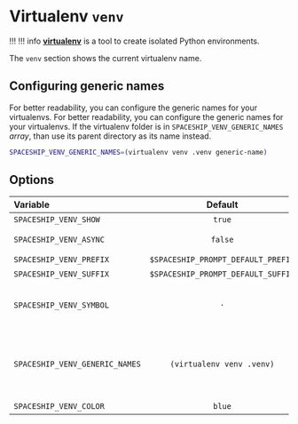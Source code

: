 # Virtualenv `venv`

!!! !!! info
    [**virtualenv**](https://virtualenv.pypa.io) is a tool to create isolated Python environments.

The `venv` section shows the current virtualenv name.

## Configuring generic names

For better readability, you can configure the generic names for your virtualenvs. For better readability, you can configure the generic names for your virtualenvs. If the virtualenv folder is in `SPACESHIP_VENV_GENERIC_NAMES` _array_, than use its parent directory as its name instead.

```zsh title=".zshrc"
SPACESHIP_VENV_GENERIC_NAMES=(virtualenv venv .venv generic-name)
```

## Options

| Variable                       |              Default               | Meaning                                                                                |
|:------------------------------ |:----------------------------------:| -------------------------------------------------------------------------------------- |
| `SPACESHIP_VENV_SHOW`          |               `true`               | Show section                                                                           |
| `SPACESHIP_VENV_ASYNC`         |              `false`               | Render section asynchronously                                                          |
| `SPACESHIP_VENV_PREFIX`        | `$SPACESHIP_PROMPT_DEFAULT_PREFIX` | Section's prefix                                                                       |
| `SPACESHIP_VENV_SUFFIX`        | `$SPACESHIP_PROMPT_DEFAULT_SUFFIX` | Section's suffix                                                                       |
| `SPACESHIP_VENV_SYMBOL`        |                `·`                 | Symbol displayed before the section                                                    |
| `SPACESHIP_VENV_GENERIC_NAMES` |     `(virtualenv venv .venv)`      | Generic folder names. Generic folder names. Parent folder will be used as name instead |
| `SPACESHIP_VENV_COLOR`         |               `blue`               | Section's color                                                                        |
